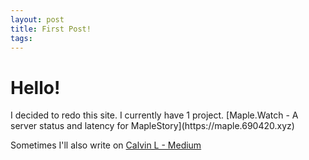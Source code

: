 ```yaml
---
layout: post
title: First Post!
tags:
---
```

<h1>Hello!</h1>
I decided to redo this site. I currently have 1 project.
[Maple.Watch - A server status and latency for MapleStory](https://maple.690420.xyz)

Sometimes I'll also write on [Calvin L - Medium](https://medium.com/@enrymn)